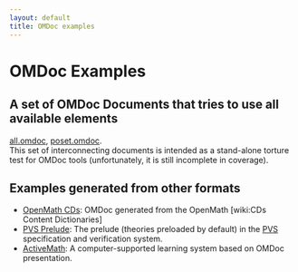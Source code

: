 ```yaml
---
layout: default
title: OMDoc examples
---
```

# OMDoc Examples

## A set of OMDoc Documents  that tries to use all available elements
 
[all.omdoc](http://github.com/OMDoc/branches/omdoc-1.2/examples/usesall/all.omdoc"), [poset.omdoc](http://github.com/OMDoc/branches/omdoc-1.2/examples/usesall/poset.omdoc").  
This set of interconnecting documents is intended as a stand-alone torture test for OMDoc tools (unfortunately, it is still incomplete in coverage).

## Examples generated from other formats
 
* [OpenMath CDs](http://github.com/OMDoc/branches/omdoc-1.2/examples/omstd"): OMDoc generated from the OpenMath [wiki:CDs Content Dictionaries] 
* [PVS Prelude](http://github.com/OMDoc/branches/projects/pvs/prelude/"): The prelude (theories preloaded by default) in the [PVS](http://pvs.csl.sri.com) specification and verification system. 
* [ActiveMath](http://www.activemath.org): A computer-supported learning system based on OMDoc presentation. 
